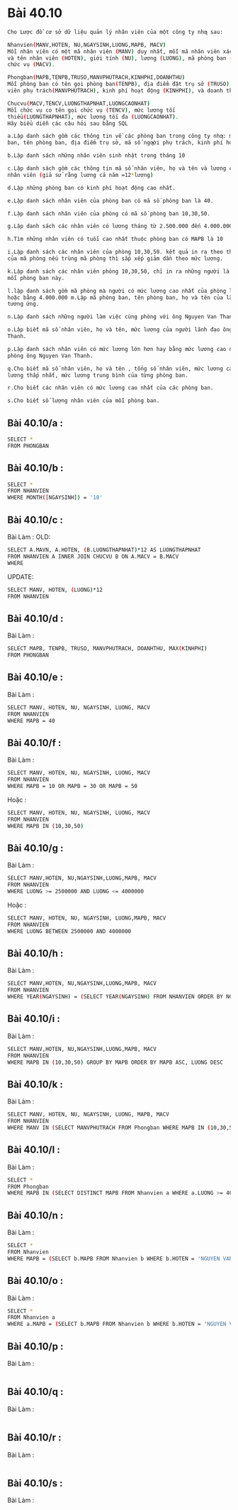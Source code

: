 # Bài 40.10
```bash
Cho Lược đồ cơ sở dữ liệu quản lý nhân viên của một công ty nhƣ sau:

Nhanvien(MANV,HOTEN, NU,NGAYSINH,LUONG,MAPB, MACV)
Mỗi nhân viên có một mã nhân viên (MANV) duy nhất, mỗi mã nhân viên xác định họ
và tên nhân viên (HOTEN), giới tính (NU), lương (LUONG), mã phòng ban (MAPB), mã
chức vụ (MACV).

Phongban(MAPB,TENPB,TRUSO,MANVPHUTRACH,KINHPHI,DOANHTHU)
Mỗi phòng ban có tên gọi phòng ban(TENPB), địa điểm đặt trụ sở (TRUSO), mã nhân
viên phụ trách(MANVPHUTRACH), kinh phí hoạt động (KINHPHI), và doanh thu(DOANHTHU)

Chucvu(MACV,TENCV,LUONGTHAPNHAT,LUONGCAONHAT)
Mỗi chức vụ co tên gọi chức vụ (TENCV), mức lương tối
thiểu(LUONGTHAPNHAT), mức lương tối đa (LUONGCAONHAT).
Hãy biểu diễn các câu hỏi sau bằng SQL

a.Lập danh sách gồm các thông tin về các phòng ban trong công ty nhƣ: mã số phòng
ban, tên phòng ban, địa điểm trụ sở, mã số ngƣời phụ trách, kinh phí hoạt động, doanh thu.

b.Lập danh sách những nhân viên sinh nhật trong tháng 10

c.Lập danh sách gồm các thông tin mã số nhân viên, họ và tên và lương cả năm của các
nhân viên (giả sử rằng luơng cả năm =12*lương)

d.Lập những phòng ban có kinh phí hoạt động cao nhất.

e.Lập danh sách nhân viên của phòng ban có mã số phòng ban là 40.

f.Lập danh sách nhân viên của phòng có mã số phòng ban 10,30,50.

g.Lập danh sách các nhân viên có lương tháng từ 2.500.000 đến 4.000.000

h.Tìm những nhân viên có tuổi cao nhất thuộc phòng ban có MAPB là 10

i.Lập danh sách các nhân viên của phòng 10,30,50. kết quả in ra theo thứ tự tăng dần
của mã phòng nếu trùng mã phòng thì sắp xếp giảm dần theo mức lương.

k.Lập danh sách các nhân viên phòng 10,30,50, chỉ in ra những người là lãnh đạo của
mỗi phòng ban này.

l.lập danh sách gồm mã phòng mà người có mức lương cao nhất của phòng lớn hơn
hoặc bằng 4.000.000 m.Lập mã phòng ban, tên phòng ban, họ và tên của lãnh đạo phòng
tương ứng.

n.Lập danh sách những người làm việc cùng phòng với ông Nguyen Van Thanh

o.Lập biết mã số nhân viên, họ và tên, mức lương của người lãnh đạo ông Nguyen Van
Thanh. 

p.Lập danh sách nhân viên có mức lương lớn hơn hay bằng mức lương cao nhất của
phòng ông Nguyen Van Thanh.

q.Cho biết mã số nhân viên, họ và tên , tổng số nhân viên, mức lương cao nhất, mức
lương thấp nhất, mức lương trung bình của từng phòng ban.

r.Cho biết các nhân viên có mức lương cao nhất của các phòng ban.

s.Cho biết số lượng nhân viên của mỗi phòng ban.
```
## Bài 40.10/a :
```bash
SELECT *
FROM PHONGBAN
```

## Bài 40.10/b :
```bash
SELECT *
FROM NHANVIEN
WHERE MONTH([NGAYSINH]) = '10'
```

## Bài 40.10/c :
Bài Làm :
OLD:
```bash
SELECT A.MAVN, A.HOTEN, (B.LUONGTHAPNHAT)*12 AS LUONGTHAPNHAT
FROM NHANVIEN A INNER JOIN CHUCVU B ON A.MACV = B.MACV
WHERE 
```
UPDATE:
```bash
SELECT MANV, HOTEN, (LUONG)*12
FROM NHANVIEN
```
## Bài 40.10/d :
Bài Làm :
```bash
SELECT MAPB, TENPB, TRUSO, MANVPHUTRACH, DOANHTHU, MAX(KINHPHI)
FROM PHONGBAN
```

## Bài 40.10/e :
Bài Làm :
```bash
SELECT MANV, HOTEN, NU, NGAYSINH, LUONG, MACV
FROM NHANVIEN 
WHERE MAPB = 40
```

## Bài 40.10/f :
Bài Làm :
```bash
SELECT MANV, HOTEN, NU, NGAYSINH, LUONG, MACV
FROM NHANVIEN 
WHERE MAPB = 10 OR MAPB = 30 OR MAPB = 50
```
Hoặc :
```bash
SELECT MANV, HOTEN, NU, NGAYSINH, LUONG, MACV
FROM NHANVIEN 
WHERE MAPB IN (10,30,50)
```

## Bài 40.10/g :
Bài Làm :
```bash
SELECT MANV,HOTEN, NU,NGAYSINH,LUONG,MAPB, MACV
FROM NHANVIEN
WHERE LUONG >= 2500000 AND LUONG <= 4000000
```
Hoặc :
```bash
SELECT MANV, HOTEN, NU, NGAYSINH, LUONG,MAPB, MACV 
FROM NHANVIEN 
WHERE LUONG BETWEEN 2500000 AND 4000000
```

## Bài 40.10/h :
Bài Làm :
```bash
SELECT MANV,HOTEN, NU,NGAYSINH,LUONG,MAPB, MACV 
FROM NHANVIEN 
WHERE YEAR(NGAYSINH) = (SELECT YEAR(NGAYSINH) FROM NHANVIEN ORDER BY NGAYSINH ASC LIMIT 1) AND MAPB = 10
```

## Bài 40.10/i :
Bài Làm :
```bash
SELECT MANV,HOTEN, NU,NGAYSINH,LUONG,MAPB, MACV
FROM NHANVIEN
WHERE MAPB IN (10,30,50) GROUP BY MAPB ORDER BY MAPB ASC, LUONG DESC
```

## Bài 40.10/k :
Bài Làm :
```bash
SELECT MANV, HOTEN, NU, NGAYSINH, LUONG, MAPB, MACV 
FROM NHANVIEN
WHERE MANV IN (SELECT MANVPHUTRACH FROM Phongban WHERE MAPB IN (10,30,50))
```

## Bài 40.10/l :
Bài Làm :
```bash
SELECT *
FROM Phongban 
WHERE MAPB IN (SELECT DISTINCT MAPB FROM Nhanvien a WHERE a.LUONG >= 4000000)
```

## Bài 40.10/n :
Bài Làm :
```bash
SELECT *
FROM Nhanvien 
WHERE MAPB = (SELECT b.MAPB FROM Nhanvien b WHERE b.HOTEN = 'NGUYEN VAN THANH')
```

## Bài 40.10/o :
Bài Làm :
```bash
SELECT * 
FROM Nhanvien a 
WHERE a.MAPB = (SELECT b.MAPB FROM Nhanvien b WHERE b.HOTEN = 'NGUYEN VAN THANH') AND a.MANV = (SELECT b.MANVPHUTRACH FROM Phongban b WHERE b.MAPB = a.MAPB)
```

## Bài 40.10/p :
Bài Làm :
```bash
```

## Bài 40.10/q :
Bài Làm :
```bash
```

## Bài 40.10/r :
Bài Làm :
```bash
```

## Bài 40.10/s :
Bài Làm :
```bash
```
